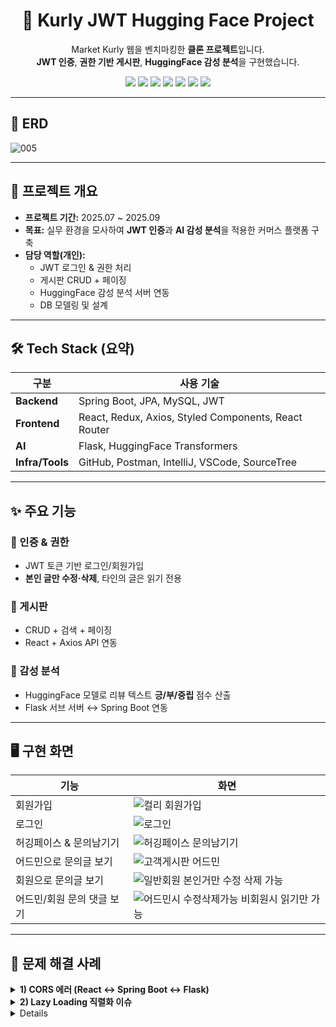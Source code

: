 <!-- 헤더: 타이틀 + 배지 (가운데 정렬) -->
<h1 align="center">🛒 Kurly JWT Hugging Face Project</h1>
<p align="center">
  Market Kurly 웹을 벤치마킹한 <b>클론 프로젝트</b>입니다.<br/>
  <b>JWT 인증</b>, <b>권한 기반 게시판</b>, <b>HuggingFace 감성 분석</b>을 구현했습니다.
</p>

<p align="center">
  <img src="https://img.shields.io/badge/Java-ED8B00?style=flat&logo=openjdk&logoColor=white"/>
  <img src="https://img.shields.io/badge/SpringBoot-6DB33F?style=flat&logo=springboot&logoColor=white"/>
  <img src="https://img.shields.io/badge/React-61DAFB?style=flat&logo=react&logoColor=black"/>
  <img src="https://img.shields.io/badge/MySQL-4479A1?style=flat&logo=mysql&logoColor=white"/>
  <img src="https://img.shields.io/badge/JWT-000000?style=flat&logo=jsonwebtokens&logoColor=white"/>
  <img src="https://img.shields.io/badge/HuggingFace-FFD21E?style=flat&logo=huggingface&logoColor=black"/>
  <img src="https://img.shields.io/badge/GitHub-181717?style=flat&logo=github&logoColor=white"/>
</p>

---

## 🔗 ERD
 ![005](https://github.com/user-attachments/assets/7841e313-231c-476b-ac83-59add53275f1)


---

## 📖 프로젝트 개요
- **프로젝트 기간:** 2025.07 ~ 2025.09  
- **목표:** 실무 환경을 모사하여 <b>JWT 인증</b>과 <b>AI 감성 분석</b>을 적용한 커머스 플랫폼 구축  
- **담당 역할(개인):**
  - JWT 로그인 & 권한 처리
  - 게시판 CRUD + 페이징
  - HuggingFace 감성 분석 서버 연동
  - DB 모델링 및 설계

---

## 🛠 Tech Stack (요약)

| 구분        | 사용 기술 |
|-------------|-----------|
| **Backend** | Spring Boot, JPA, MySQL, JWT |
| **Frontend** | React, Redux, Axios, Styled Components, React Router |
| **AI** | Flask, HuggingFace Transformers |
| **Infra/Tools** | GitHub, Postman, IntelliJ, VSCode, SourceTree |

---

## ✨ 주요 기능
### 🔑 인증 & 권한
- JWT 토큰 기반 로그인/회원가입  
- **본인 글만 수정·삭제**, 타인의 글은 읽기 전용

### 📝 게시판
- CRUD + 검색 + 페이징  
- React + Axios API 연동

### 🤖 감성 분석
- HuggingFace 모델로 리뷰 텍스트 **긍/부/중립** 점수 산출  
- Flask 서브 서버 ↔ Spring Boot 연동

---

## 🖥️ 구현 화면
| 기능 | 화면 |
|---|---|
| 회원가입 | ![컬리 회원가입](https://github.com/user-attachments/assets/68755205-7a02-4697-843e-97ffca98d267) |
| 로그인 | ![로그인](https://github.com/user-attachments/assets/56c1e4d9-f675-403a-90b6-a0635b606d3e) |
| 허깅페이스 & 문의남기기 | ![허깅페이스 문의남기기](https://github.com/user-attachments/assets/41fb0946-2f83-4710-87a1-58eec46ae1c3) |
| 어드민으로 문의글 보기 | ![고객게시판 어드민](https://github.com/user-attachments/assets/8276f1ba-86ca-4c8d-ab7b-f38af7eef61c) |
| 회원으로 문의글 보기 | ![일반회원 본인거만 수정 삭제 가능](https://github.com/user-attachments/assets/0956d301-1997-4b5a-9eda-fcff36fbdf6f) |
| 어드민/회원 문의 댓글 보기 | ![어드민시 수정삭제가능 비회원시 읽기만 가능](https://github.com/user-attachments/assets/66e840df-ef4f-4cce-8113-e02aab5c2057) |

---


## 🧩 문제 해결 사례

<details>
  <summary><b>1) CORS 에러 (React ↔ Spring Boot ↔ Flask)</b></summary><br>

**문제 상황**  
- React → Spring Boot, Spring Boot → Flask 요청 시 CORS 에러 발생  
- 브라우저에서 API 응답이 차단되어 데이터 교환 불가  

**해결 과정**  
- `CorsConfigurationSource`를 SecurityConfig에 등록  
- `allowedOrigins`, `allowedMethods`를 명확히 지정  
- OPTIONS 프리플라이트 요청까지 허용 처리  

**결과 및 학습점**  
- 3단 구조에서도 정상 통신 가능  
- 단순히 “CORS 허용”이 아니라, 보안과 편의를 모두 고려해야 함을 학습
</details>

<details>
  <summary><b>2) Lazy Loading 직렬화 이슈</b></summary><br>

**문제 상황**  
- `Board` 조회 시 `author` / `answer`가 `LazyInitializationException` 또는 `ByteBuddyInterceptor`로 직렬화 실패  
- 프론트로 JSON 응답이 내려가지 않음  

**해결 과정**  
- 상세 조회 시 Fetch Join(`findByIdWithAuthorAndAnswer`)으로 필요한 엔티티를 한 번에 로딩  
- 목록 조회는 DTO Projection(`BoardListItemResponse`)으로 변환해 Proxy 제거  

**결과 및 학습점**  
- 불필요한 Lazy Loading 문제 제거, API 안정화  
- “조회용 DTO 분리”가 유지보수와 성능에 필수적임을 체감
</details>

<details>



## PPT
![001](https://github.com/user-attachments/assets/d2b93927-3403-40f3-b5e2-671c2e52c22f)
![002](https://github.com/user-attachments/assets/e1705a8d-b064-4832-8ed4-0b0c8c4d108f)
![003](https://github.com/user-attachments/assets/89807741-8804-4356-a81d-fc7bc2139df7)
![004](https://github.com/user-attachments/assets/249de712-7b75-46bb-9b1b-d6b7667261fa)
![005](https://github.com/user-attachments/assets/033b3c63-ed04-496f-88b2-2a4df83252ef)
![006](https://github.com/user-attachments/assets/28a15f9a-6586-40cf-a7a8-099d9f43314a)
![007](https://github.com/user-attachments/assets/d0c48505-ee4f-490a-b966-372d7dce636b)
![008](https://github.com/user-attachments/assets/bca957bc-baa2-4d70-9b29-467585a99cf5)
![009](https://github.com/user-attachments/assets/7ccde844-54fb-4bf4-b1b4-0a88b1b1da6d)
![010](https://github.com/user-attachments/assets/4c61e995-7459-4f7b-abf7-dd4a754df4e3)
![011](https://github.com/user-attachments/assets/9770a8fe-c9ae-494f-b356-7ef41d94740c)
![012](https://github.com/user-attachments/assets/5711b433-ed5a-41ec-a0f5-3a60e27d2904)
![013](https://github.com/user-attachments/assets/8ac5c55a-733c-48ee-9326-e082e37582cf)
![014](https://github.com/user-attachments/assets/a8c99e6a-5626-42cd-8f38-1a288e0f599e)
![015](https://github.com/user-attachments/assets/8f6676a9-1883-4950-8912-8a683fae78a7)
![016](https://github.com/user-attachments/assets/86529541-1a8e-46e7-a6bc-230fb63ba905)
![017](https://github.com/user-attachments/assets/87eea1a6-8797-4ad9-b8e2-891b2a1aed9c)
![018](https://github.com/user-attachments/assets/0b8c590c-0c1b-4c3a-8b6f-3a7ddd3bffca)


